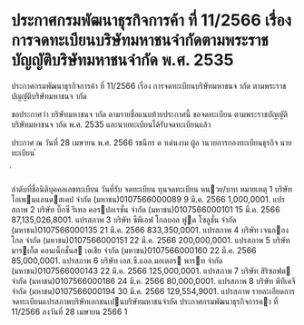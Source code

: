
# ประกาศกรมพัฒนาธุรกิจการค้า ที่ 11/2566 เรื่อง การจดทะเบียนบริษัทมหาชนจำกัดตามพระราชบัญญัติบริษัทมหาชนจำกัด พ.ศ. 2535
      
      

      
      

  
 
 
ประกาศกรมพัฒนาธุรกิจการค้า 
ที่  11/2566 
เรื่อง   การจดทะเบียนบริษัทมหาชนจ ากัด 
ตามพระราชบัญญัติบริษัทมหาชนจ ากัด 
 
 
ขอประกาศว่า  บริษัทมหาชนจ ากัด  ตามรายชื่อแนบท้ายประกาศนี้  ขอจดทะเบียน 
ตามพระราชบัญญัติบริษัทมหาชนจ ากัด  พ.ศ.  2535  และนายทะเบียนได้รับจดทะเบียนแล้ว 
 
ประกาศ  ณ  วันที่  28  เมษายน  พ.ศ.  2566 
รชนีกร  ด าเด่นงาม 
ผู้อ านวยการกองทะเบียนธุรกิจ 
นายทะเบียน 
้
 
่
 

ลําดับที่ชื่อนิติบุคคลเลขทะเบียน
วันที่รับ
 จดทะเบียน
ทุนจดทะเบียน 
หนวย/บาท
หมายเหตุ
1 บริษัท โอเพนแลนดสเคป จํากัด (มหาชน)0107566000089 9 มี.ค. 2566   1,000,0001. แปรสภาพ
2 บริษัท บิ๊กซี รีเทล คอรปอเรชั่น จํากัด (มหาชน)0107566000101 15 มี.ค. 2566 87,135,026,8001. แปรสภาพ
3 บริษัท ซีพีเอฟ โกลบอล ฟูด โซลูชั่น จํากัด (มหาชน)0107566000135 21 มี.ค. 2566 833,350,0001. แปรสภาพ
4 บริษัท เจนกองไกล จํากัด (มหาชน)0107566000151 22 มี.ค. 2566 200,000,0001. แปรสภาพ
5 บริษัท มารเก็ต คอนเน็กชั่นส เอเชีย จํากัด (มหาชน)0107566000160 22 มี.ค. 2566  85,000,0001. แปรสภาพ
6 บริษัท เอส.ซี.แอล.มอเตอร พารท จํากัด (มหาชน)0107566000143 22 มี.ค. 2566 125,000,0001. แปรสภาพ
7 บริษัท สิริซอฟต จํากัด (มหาชน)0107566000186 24 มี.ค. 2566  80,000,0001. แปรสภาพ
8 บริษัท พีทีเคจี จํากัด (มหาชน)0107566000194 30 มี.ค. 2566 129,554,9001. แปรสภาพ
รายละเอียดการจดทะเบียนแปรสภาพบริษัทเอกชนเปนบริษัทมหาชนจํากัด
ประกาศกรมพัฒนาธุรกิจการคา  ที่  11/2566  ลงวันที่  28  เมษายน  2566
1